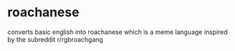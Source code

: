# roachanese
converts basic english into roachanese which is a meme language 
inspired by the subreddit r/rgbroachgang
